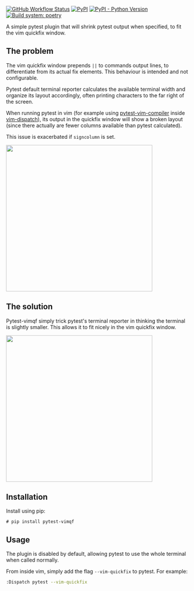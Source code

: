 [![GitHub Workflow Status](https://img.shields.io/github/workflow/status/carlodepieri/pytest-vimqf/CI?logo=github)](https://github.com/CarloDePieri/pytest-vimqf/actions)
[![PyPI](https://img.shields.io/pypi/v/pytest-vimqf)](https://pypi.python.org/pypi/pytest-vimqf)
[![PyPI - Python Version](https://img.shields.io/pypi/pyversions/pytest-vimqf)](https://pypi.python.org/pypi/pytest-vimqf)
[![Build system: poetry](https://img.shields.io/badge/build%20system-poetry-blue)](https://github.com/python-poetry/poetry)

A simple pytest plugin that will shrink pytest output when specified, to fit the
vim quickfix window.

## The problem

The vim quickfix window prepends `||` to commands output lines, to differentiate
from its actual fix elements. This behaviour is intended and not configurable.

Pytest default terminal reporter calculates the available terminal width and
organize its layout accordingly, often printing characters to the far right of
the screen.

When running pytest in vim (for example using [pytest-vim-compiler](https://github.com/CarloDePieri/pytest-vim-compiler)
inside [vim-dispatch](https://github.com/tpope/vim-dispatch)),
its output in the quickfix window will show a broken layout (since there
actually are fewer columns available than pytest calculated).

This issue is exacerbated if `signcolumn` is set.

<img src="https://user-images.githubusercontent.com/5459291/107146685-03f7cd00-694a-11eb-94b4-1efae06acb4d.png" width="400">

## The solution

Pytest-vimqf simply trick pytest's terminal reporter in thinking the terminal is
slightly smaller. This allows it to fit nicely in the vim quickfix window.

<img src="https://user-images.githubusercontent.com/5459291/107146686-04906380-694a-11eb-8610-57a9292f4ce3.png" width="400">

## Installation

Install using pip:

```console
# pip install pytest-vimqf
```

## Usage

The plugin is disabled by default, allowing pytest to use the whole terminal when
called normally.

From inside vim, simply add the flag `--vim-quickfix` to pytest. For example:

```bash
:Dispatch pytest --vim-quickfix
```
